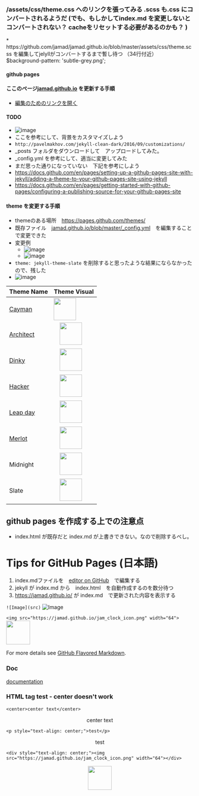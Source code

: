 ### /assets/css/theme.css へのリンクを張ってみる .scss も.css にコンバートされるようだ (でも、もしかしてindex.md を変更しないとコンバートされない？ cacheをリセットする必要があるのかも？ )
<link rel="stylesheet" type="text/css" href="/assets/css/theme.css">
* https://github.com/jamad/jamad.github.io/blob/master/assets/css/theme.scss を編集してjelyllがコンバートするまで暫し待つ （34行付近） $background-pattern: 'subtle-grey.png'; 

#### github pages 
#### ここのページ[jamad.github.io](https://jamad.github.io/) を更新する手順
* [編集のためのリンクを開く](https://github.com/jamad/jamad.github.io/edit/master/index.md)　 

#### TODO
* ![image](https://github.com/jamad/jamad.github.io/assets/949913/4e22c35f-d8aa-4aea-b25e-107689b893ed)
* ここを参考にして、背景をカスタマイズしよう
* `http://pavelmakhov.com/jekyll-clean-dark/2016/09/customizations/`
* _posts フォルダをダウンロードして　アップロードしてみた。
* _config.yml を参考にして、適当に変更してみた
* まだ思った通りになっていない　下記を参考にしよう
* https://docs.github.com/en/pages/setting-up-a-github-pages-site-with-jekyll/adding-a-theme-to-your-github-pages-site-using-jekyll
* https://docs.github.com/en/pages/getting-started-with-github-pages/configuring-a-publishing-source-for-your-github-pages-site


#### theme を変更する手順 
* themeのある場所　https://pages.github.com/themes/
* 既存ファイル　[jamad.github.io/blob/master/_config.yml](https://github.com/jamad/jamad.github.io/edit/master/_config.yml)　を編集することで変更できた
* 変更例
  * ![image](https://github.com/jamad/jamad.github.io/assets/949913/ea23f161-5d3e-4a37-9b79-7af01c4819e6)
  * ![image](https://github.com/jamad/jamad.github.io/assets/949913/1a8d09c4-e937-4a14-ae06-9f7b0b4fcce1)
* `theme: jekyll-theme-slate` を削除すると思ったような結果にならなかったので、残した
* ![image](https://user-images.githubusercontent.com/949913/235970625-b782ce4b-6a42-4bf3-afc4-aae9fb470109.png)

|Theme Name|Theme Visual|
|-|-|
|[Cayman](https://pages-themes.github.io/cayman/)| <img height="60" src="https://user-images.githubusercontent.com/949913/235978166-dddbd7ea-96a2-4435-961f-6db689774c3a.png">|
|[Architect](https://pages-themes.github.io/architect/)|　<img height="60" src="https://user-images.githubusercontent.com/949913/235971245-22d71837-a12f-4ff6-a522-9b4065643c0e.png">|
|[Dinky](https://pages-themes.github.io/dinky/)|　<img height="60" src="https://user-images.githubusercontent.com/949913/235984076-cd5e938c-7d74-4872-bd40-2ba60a926b86.png">|　
|[Hacker](https://pages-themes.github.io/hacker/)|　<img height="60" src="https://user-images.githubusercontent.com/949913/236018878-31f80437-3935-4a48-a8ba-e942881b7939.png">|　
|[Leap day](https://pages-themes.github.io/leap-day/)|　<img height="60" src="https://user-images.githubusercontent.com/949913/236020058-1ba2a718-3eea-414c-9020-91ab7e5ec86d.png">|　
|[Merlot](https://pages-themes.github.io/merlot/)|　<img height="60" src="https://user-images.githubusercontent.com/949913/236022003-e59d6cba-ace8-4a42-86ce-d6f90061f377.png">|　
|Midnight |　<img height="60" src="https://user-images.githubusercontent.com/949913/236022948-501d2ea3-97c1-4238-b021-25f80e46c236.png">|　
|Slate|　<img height="60" src="https://user-images.githubusercontent.com/949913/236025082-bb9b0641-e1ff-4499-9ce8-75c06533cf70.png">|


## github pages を作成する上での注意点
* index.html が既存だと index.md が上書きできない。なので削除するべし。


# Tips for GitHub Pages (日本語)
1. index.mdファイルを　[editor on GitHub](https://github.com/jamad/jamad.github.io/edit/master/index.md)　で編集する
2. jekyll が index.md から　index.html　を自動作成するのを数分待つ
3. https://jamad.github.io/ が index.md　で更新された内容を表示する


```![Image](src)```
![Image](https://jamad.github.io/jam_clock_icon.png)

```<img src="https://jamad.github.io/jam_clock_icon.png" width="64">```
<img src="https://jamad.github.io/jam_clock_icon.png" width="64">

For more details see [GitHub Flavored Markdown](https://guides.github.com/features/mastering-markdown/).

### Doc
[documentation](https://help.github.com/categories/github-pages-basics/) 

### HTML tag test - center doesn't work

`<center>center text</center>`
<center>center text</center>

`<p style="text-align: center;">test</p>`
<p style="text-align: center;">test</p>

`<div style="text-align: center;"><img src="https://jamad.github.io/jam_clock_icon.png" width="64"></div>`
<div style="text-align: center;"><img src="https://jamad.github.io/jam_clock_icon.png" width="64"></div>
